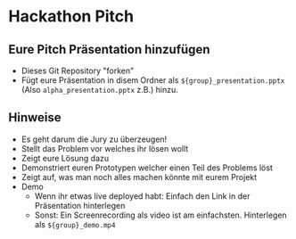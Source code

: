 # Hackathon Pitch

## Eure Pitch Präsentation hinzufügen

 * Dieses Git Repository "forken"
 * Fügt eure Präsentation in disem Ordner als `${group}_presentation.pptx` (Also `alpha_presentation.pptx` z.B.) hinzu.

## Hinweise

 * Es geht darum die Jury zu überzeugen!
 * Stellt das Problem vor welches ihr lösen wollt
 * Zeigt eure Lösung dazu
 * Demonstriert euren Prototypen welcher einen Teil des Problems löst
 * Zeigt auf, was man noch alles machen könnte mit eurem Projekt
 * Demo
   * Wenn ihr etwas live deployed habt: Einfach den Link in der Präsentation hinterlegen
   * Sonst: Ein Screenrecording als video ist am einfachsten. Hinterlegen als `${group}_demo.mp4`
